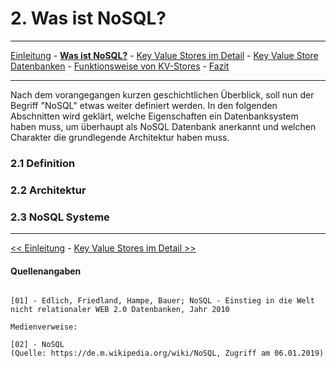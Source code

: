 # 2. Was ist NoSQL?
***
[Einleitung](1_Einleitung.md) - **[Was ist NoSQL?](2_NoSql.md)** - [Key Value Stores im Detail](3_KV_Detail.md) - [Key Value Store Datenbanken](4_KV_Datenbanken.md) - [Funktionsweise von KV-Stores](5_KV_Abfragen.md) - [Fazit](6_Fazit.md)
***

Nach dem vorangegangen kurzen geschichtlichen Überblick, soll nun der Begriff "NoSQL" etwas weiter definiert werden. In den folgenden Abschnitten wird geklärt, welche Eigenschaften ein Datenbanksystem haben muss, um überhaupt als NoSQL Datenbank anerkannt und welchen Charakter die grundlegende Architektur haben muss.

### 2.1 Definition

### 2.2 Architektur

### 2.3 NoSQL Systeme


***
[<< Einleitung](1_Einleitung.md) - [Key Value Stores im Detail >>](3_KV_Detail.md)

#### Quellenangaben
```

[01] - Edlich, Friedland, Hampe, Bauer; NoSQL - Einstieg in die Welt nicht relationaler WEB 2.0 Datenbanken, Jahr 2010

Medienverweise:

[02] - NoSQL
(Quelle: https://de.m.wikipedia.org/wiki/NoSQL, Zugriff am 06.01.2019)

```
